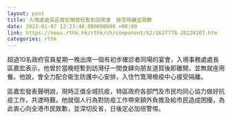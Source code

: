 ```yaml
---
layout: post
title: 入境處處長區嘉宏稱曾短暫到訪聚會　接受隔離並致歉
date: 2022-01-07 12:23:48.000000000 +08:00
link: https://news.rthk.hk/rthk/ch/component/k2/1627778-20220107.htm
categories: rthk
---
```


超過10名政府官員星期一晚出席一個有初步確診者同場的宴會，入境事務處處長區嘉宏表示，他曾於當晚短暫到訪灣仔一間食肆向朋友道賀後即離開，並無就座用餐。他說，會全力配合衞生防護中心安排，入住竹篙灣檢疫中心接受隔離。

區嘉宏發表聲明說，現時正值全城抗疫，特區政府各部門及市民均同心協力做好抗疫工作，共渡時艱。他就個人行為對防疫工作帶來額外負擔及給市民造成困擾，為此衷心向全港市民致歉，並深切反省，日後定必加倍警惕。
